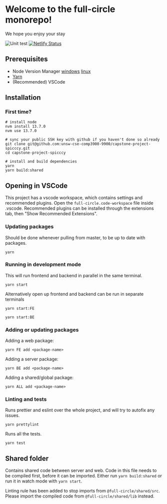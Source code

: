# Welcome to the full-circle monorepo!

We hope you enjoy your stay

![Unit test](https://github.com/unsw-cse-comp3900-9900/capstone-project-spicccy/workflows/Unit%20test/badge.svg)
[![Netlify Status](https://api.netlify.com/api/v1/badges/5062a35f-322e-4389-b882-f11cdc9a92ce/deploy-status)](https://app.netlify.com/sites/full-circle/deploys)

## Prerequisites

- Node Version Manager [windows](https://github.com/coreybutler/nvm-windows) [linux](https://github.com/nvm-sh/nvm)
- [Yarn](https://yarnpkg.com/)
- (Recommended) VSCode

## Installation

### First time?

```
# install node
nvm install 13.7.0
nvm use 13.7.0

# sync your public SSH key with github if you haven't done so already
git clone git@github.com:unsw-cse-comp3900-9900/capstone-project-spicccy.git
cd capstone-project-spicccy

# install and build dependencies
yarn
yarn build:shared
```

## Opening in VSCode

This project has a vscode workspace, which contains settings and recommended plugins. Open the `full-circle.code-workspace` file inside .vscode. Recommended plugins can be installed through the extensions tab, then "Show Recommended Extensions".

### Updating packages

Should be done whenever pulling from master, to be up to date with packages.

```
yarn
```

### Running in development mode

This will run frontend and backend in parallel in the same terminal.

```
yarn start
```

Alternatively open up frontend and backend can be run in separate terminals

```
yarn start:FE
```

```
yarn start:BE
```

### Adding or updating packages

Adding a web package:

```
yarn FE add <package-name>
```

Adding a server package:

```
yarn BE add <package-name>
```

Adding a shared/global package:

```
yarn ALL add <package-name>
```

### Linting and tests

Runs prettier and eslint over the whole project, and will try to autofix any issues.

```
yarn prettylint
```

Runs all the tests.

```
yarn test
```

## Shared folder

Contains shared code between server and web. Code in this file needs to be compiled first, before it can be imported. Either run `yarn build:shared` or run it in watch mode with `yarn start`.

Linting rule has been added to stop imports from `@full-circle/shared/src`. Please import the compiled code from `@full-circle/shared/lib` instead.
